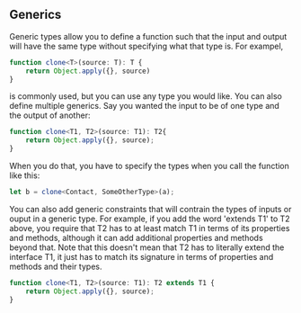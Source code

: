 ## Generics

Generic types allow you to define a function such that the input and output will have the same type without specifying what that type is. For exampel,

```ts
function clone<T>(source: T): T {
    return Object.apply({}, source)
}
```

<T> is commonly used, but you can use any type you would like. You can also define multiple generics. Say you wanted the input to be of one type and the output of another:

```ts
function clone<T1, T2>(source: T1): T2{
    return Object.apply({}, source);
}
```

When you do that, you have to specify the types when you call the function like this:

```ts
let b = clone<Contact, SomeOtherType>(a);
```

You can also add generic constraints that will contrain the types of inputs or ouput in a generic type. For example, if you add the word 'extends T1' to T2 above, you require that T2 has to at least match T1 in terms of its properties and methods, although it can add additional properties and methods beyond that. Note that this doesn't mean that T2 has to literally extend the interface T1, it just has to match its signature in terms of properties and methods and their types.

```ts
function clone<T1, T2>(source: T1): T2 extends T1 {
    return Object.apply({}, source);
}
```
